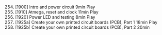254. [1900] Intro and power circuit
     9min
     Play
255. [1910] Atmega, reset and clock
     11min
     Play
256. [1920] Power LED and testing
     8min
     Play
257. [1925a] Create your own printed circuit boards (PCB), Part 1
     18min
     Play
258. [1925b] Create your own printed circuit boards (PCB), Part 2
     20min
